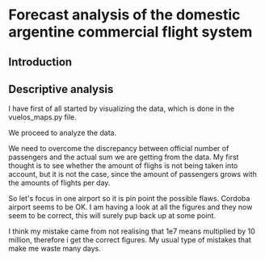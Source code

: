 # Forecast analysis of the domestic argentine commercial flight system

## Introduction

## Descriptive analysis
I have first of all started by visualizing the data, which is done in the vuelos_maps.py file.

We proceed to analyze the data.

We need to overcome the discrepancy between official number of passengers and the actual sum we are getting from the data. 
My first thought is to see whether the amount of flighs is not being taken into account, but it is not the case, since the amount of passengers grows with the amounts of flights per day.

So let's focus in one airport so it is pin point the possible flaws.
Cordoba airport seems to be OK.
I am having a look at all the figures and they now seem to be correct, this will surely pup back up at some point.

I think my mistake came from not realising that 1e7 means multiplied by 10 million, therefore i get the correct figures. My usual type of mistakes that make me waste many days.

